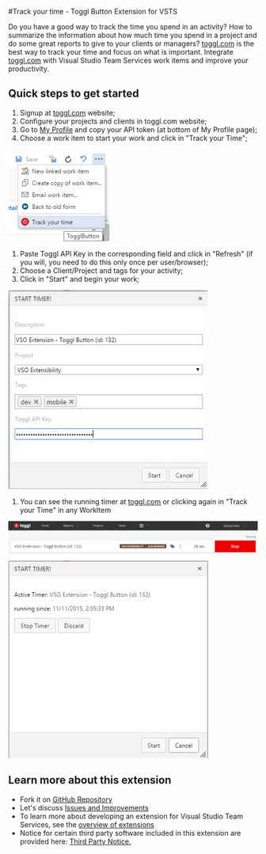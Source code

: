 #Track your time - Toggl Button Extension for VSTS

Do you have a good way to track the time you spend in an activity? How to summarize the information about how much time you spend in a project and do some great reports to give to your clients or managers?
[toggl.com](http://toggl.com) is the best way to track your time and focus on what is important. Integrate [toggl.com](http://toggl.com) with Visual Studio Team Services work items and improve your productivity.

## Quick steps to get started 
1. Signup at [toggl.com](http://toggl.com) website;
1. Configure your projects and clients in toggl.com website;
1. Go to [My Profile](https://toggl.com/app/profile) and copy your API token (at bottom of My Profile page);
1. Choose a work item to start your work and click in "Track your Time";  
  
![TogglButton](images/screen1-small.png)

1. Paste Toggl API Key in the corresponding field and click in "Refresh" (if you will, you need to do this only once per user/browser);
1. Choose a Client/Project and tags for your activity;
1. Click in "Start" and begin your work;  
  
![Track Your Time](images/screen2-small.png)

1. You can see the running timer at [toggl.com](http://toggl.com/app) or clicking again in "Track your Time" in any WorkItem  
  
![TogglButton.com](images/screen4-small.png)  
![Current Tracker](images/screen3-small.png)  

## Learn more about this extension
* Fork it on [GitHub Repository](http://github.com/gersondias/toggl-buttonVSOExtension)
* Let's discuss [Issues and Improvements](http://github.com/gersondias/toggl-buttonVSOExtension/issues)
* To learn more about developing an extension for Visual Studio Team Services, see the [overview of extensions](https://www.visualstudio.com/en-us/integrate/extensions/overview)
* Notice for certain third party software included in this extension are provided here: [Third Party Notice.](https://marketplace.visualstudio.com/_apis/public/gallery/publisher/GersonDias/extension/TogglButton/latest/assetbyname/ThirdPartyNotice.txt)
								  
